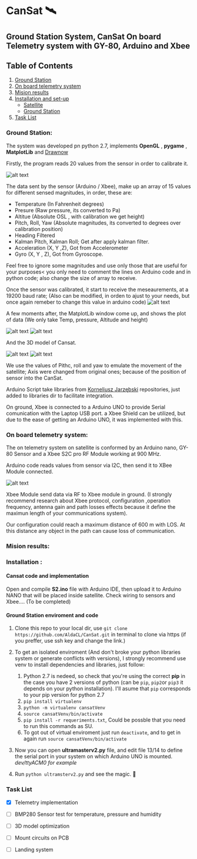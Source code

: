 # CanSat 🛰
## Ground Station System, CanSat On board Telemetry system with GY-80, Arduino and Xbee

## Table of Contents
1. [Ground Station](#gstation)
2. [On board telemetry system](#telemetry)
3. [Mision results](#results)
4. [Installation and set-up](#install)
    * [Satellite](#satelliteinstall)
    * [Ground Station](#stationinstall)
5. [Task List](#task)




### Ground Station:  <a name="gstation"></a>



The system was developed pn python 2.7, implements **OpenGL** , **pygame** , **MatplotLib** and [Drawnow](https://github.com/stsievert/python-drawnow )

Firstly, the program reads 20 values from the sensor in order to calibrate it. 

![alt text](https://github.com/AldaCL/CanSat/blob/master/Screenshots/calibration.png)

The data sent by the sensor (Arduino / Xbee), make up an array of 15 values for different sensed magnitudes, in order, these are:
* Temperature (In Fahrenheit degrees)
* Presure (Raw pressure, its converted to Pa)
* Altitue (Absolute OSL , with calibration we get height)
* Pitch, Roll, Yaw (Absolute magnitudes, its converted to degrees over calibration position)
* Heading Filtered 
* Kalman Pitch, Kalman Roll; Get after apply kalman filter. 
* Acceleration (X, Y ,Z), Got from Accelerometer
* Gyro (X, Y , Z), Got from Gyroscope. 

Feel free to ignore some magnitudes and use only those that are useful for your purposes< you only need to comment the lines on Arduino code and in python code; also change the size of array to receive. 

Once the sensor was calibrated, it start to receive the meseaurements, at a 19200 baud rate; (Also can be modified, in orden to ajust to your needs, but once again remeber to change this value in arduino code)
![alt text](https://github.com/AldaCL/CanSat/blob/master/Screenshots/ejec1.png)

A few moments after, the MatplotLib window come up, and shows the plot of data (We only take Temp, pressure, Altitude and height)

![alt text](https://github.com/AldaCL/CanSat/blob/master/Screenshots/can2.png)
![alt text](https://github.com/AldaCL/CanSat/blob/master/Screenshots/can3.png)

And the 3D model of Cansat.

![alt text](https://github.com/AldaCL/CanSat/blob/master/Screenshots/can1.png)
![alt text](https://github.com/AldaCL/CanSat/blob/master/Screenshots/can4.png)


We use the values of Pithc, roll and yaw to emulate the movement of the satellite; Axis were changed from original ones; because of the position of sensor into the CanSat. 


Arduino Script take libraries from [Korneliusz Jarzębski](https://github.com/jarzebski) repositories, just added to libraries dir to facilitate integration.

On ground, Xbee is connected to a Arduino UNO to provide Serial comunication with the Laptop USB port. 
a Xbee Shield can be utilized, but due to the ease of getting an Arduino UNO, it was implemented with this. 

### On board telemetry system: <a name="telemetry"></a>

The on telemetry system on satellite is conformed by an Arduino nano, GY-80 Sensor and a Xbee S2C pro RF Module working at 900 MHz.

Arduino code reads values from sensor via I2C, then send it to XBee  Module connected. 

![alt text](https://github.com/AldaCL/CanSat/blob/master/Screenshots/schemat.png)

Xbee Module send data via RF to Xbee module in ground. (I strongly recommend research about Xbee protocol, configuration ,operation frequency, antenna gain and path losses effects because it define the maximun length of your communications system). 

Our configuration could reach a maximum distance of 600 m with LOS. At this distance any object in the path can cause loss of communication.

### Mision results: <a name="results"></a>


### Installation : <a name="install"></a>

#### Cansat code and implementation  <a name="satelliteinstall"></a>

Open and compile **S2.ino** file with Arduino IDE, then upload it to Arduino NANO that will be placed inside satellite. Check wiring to sensors and Xbee.... (To be completed)

#### Ground Station enviroment and code  <a name="stationinstall"></a>

1. Clone this repo to your local dir, use `git clone https://github.com/AldaCL/CanSat.git` in terminal to clone via https (if you preffer, use ssh key and change the link.)

2. To get an isolated enviroment (And don't broke your python libraries system or generate conflicts with versions), I strongly recommend use venv to install dependencies and libraries, just follow: 
    1. Python 2.7 is nedeed, so check that you're using the correct **pip** in the case you have 2 versions of python (can be `pip`, `pip2`or `pip3` it depends on your python installation). I'll asume that `pip` corresponds to your pip version for python 2.7 
    2. `pip install virtualenv` 
    3. `python -m virtualenv cansatVenv`
    4. `source cansatVenv/bin/activate`
    5. `pip install -r requeriments.txt`, Could be possble that you need to run this commands as SU.
    6. To got out of virtual enviroment just run `deactivate`, and to get in again run `source cansatVenv/bin/activate`

3. Now you can open **ultramasterv2.py** file, and edit file 13/14 to define the serial port in your system on which Arduino UNO is mounted. *dev/ttyACM0 for example*

4. Run `python ultramsterv2.py` and see the magic.  :rocket: 


### Task List  <a name="task"></a>

- [x] Telemetry implementation 
- [ ] BMP280 Sensor test for temperature, pressure and humidity
- [ ] 3D model optimization
- [ ] Mount circuits on PCB
- [ ] Landing system
 
